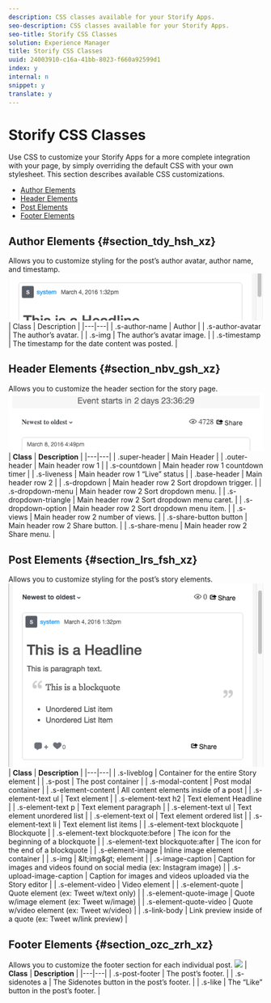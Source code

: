 ```yaml
---
description: CSS classes available for your Storify Apps.
seo-description: CSS classes available for your Storify Apps.
seo-title: Storify CSS Classes
solution: Experience Manager
title: Storify CSS Classes
uuid: 24003910-c16a-41bb-8023-f660a92599d1
index: y
internal: n
snippet: y
translate: y
---
```


# Storify CSS Classes

Use CSS to customize your Storify Apps for a more complete integration with your page, by simply overriding the default CSS with your own stylesheet. This section describes available CSS customizations.

* [ Author Elements ](#c_storify_css_classes/section_tdy_hsh_xz)
* [ Header Elements ](#c_storify_css_classes/section_nbv_gsh_xz)
* [ Post Elements ](#c_storify_css_classes/section_lrs_fsh_xz)
* [ Footer Elements ](#c_storify_css_classes/section_ozc_zrh_xz)

## Author Elements {#section_tdy_hsh_xz}

Allows you to customize styling for the post’s author avatar, author name, and timestamp.
![](assets/StorifyAuthorCSS.png) 
|  Class  | Description  |
|---|---|
|  .s-author-name  | Author  |
|  .s-author-avatar  | The author’s avatar.  |
|  .s-img  | The author’s avatar image.  |
|  .s-timestamp  | The timestamp for the date content was posted.  |


## Header Elements {#section_nbv_gsh_xz}

Allows you to customize the header section for the story page.
![](assets/StorifyHeaderCSS-countdown-1.png) 
|  **Class** | **Description** |
|---|---|
|  .super-header  | Main Header  |
|  .outer-header  | Main header row 1  |
|  .s-countdown  | Main header row 1 countdown timer  |
|  .s-liveness  | Main header row 1 “Live” status  |
|  .base-header  | Main header row 2  |
|  .s-dropdown  | Main header row 2 Sort dropdown trigger.  |
|  .s-dropdown-menu  | Main header row 2 Sort dropdown menu.  |
|  .s-dropdown-triangle  | Main header row 2 Sort dropdown menu caret.  |
|  .s-dropdown-option  | Main header row 2 Sort dropdown menu item.  |
|  .s-views  | Main header row 2 number of views.  |
|  .s-share-button button  | Main header row 2 Share button.  |
|  .s-share-menu  | Main header row 2 Share menu.  |


## Post Elements {#section_lrs_fsh_xz}

Allows you to customize styling for the post’s story elements.
![](assets/StorifyPostCSS.png) 
|  **Class** | **Description** |
|---|---|
|  .s-liveblog  | Container for the entire Story element  |
|  .s-post  | The post container  |
|  .s-modal-content  | Post modal container  |
|  .s-element-content  | All content elements inside of a post  |
|  .s-element-text ul  | Text element  |
|  .s-element-text h2  | Text element Headline  |
|  .s-element-text p  | Text element paragraph  |
|  .s-element-text ul  | Text element unordered list  |
|  .s-element-text ol  | Text element ordered list  |
|  .s-element-text li  | Text element list items  |
|  .s-element-text blockquote  | Blockquote  |
|  .s-element-text blockquote:before  | The icon for the beginning of a blockquote  |
|  .s-element-text blockquote:after  | The icon for the end of a blockquote  |
|  .s-element-image  | Inline image element container  |
|  .s-img  | &amp;lt;img&amp;gt; element  |
|  .s-image-caption  | Caption for images and videos found on social media (ex: Instagram image)  |
|  .s-upload-image-caption  | Caption for images and videos uploaded via the Story editor  |
|  .s-element-video  | Video element  |
|  .s-element-quote  | Quote element (ex: Tweet w/text only)  |
|  .s-element-quote-image  | Quote w/image element (ex: Tweet w/image)  |
|  .s-element-quote-video  | Quote w/video element (ex: Tweet w/video)  |
|  .s-link-body  | Link preview inside of a quote (ex: Tweet w/link preview)  |


## Footer Elements {#section_ozc_zrh_xz}

Allows you to customize the footer section for each individual post.
![](assets/StorifyFooterCSS.png) 
|  **Class** | **Description** |
|---|---|
|  .s-post-footer  | The post’s footer.  |
|  .s-sidenotes a  | The Sidenotes button in the post’s footer.  |
|  .s-like  | The “Like” button in the post’s footer.  |

